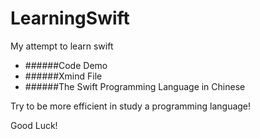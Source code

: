 # LearningSwift
My attempt to learn swift

*   ######Code Demo
*   ######Xmind File
*   ######The Swift Programming Language in Chinese


Try to be more efficient in study a programming language!

Good Luck!
